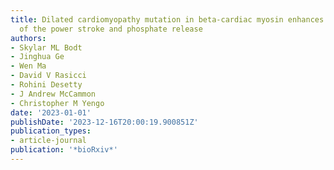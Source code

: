 ```yaml
---
title: Dilated cardiomyopathy mutation in beta-cardiac myosin enhances actin activation
  of the power stroke and phosphate release
authors:
- Skylar ML Bodt
- Jinghua Ge
- Wen Ma
- David V Rasicci
- Rohini Desetty
- J Andrew McCammon
- Christopher M Yengo
date: '2023-01-01'
publishDate: '2023-12-16T20:00:19.900851Z'
publication_types:
- article-journal
publication: '*bioRxiv*'
---
```

